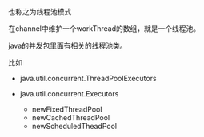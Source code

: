 也称之为线程池模式

在channel中维护一个workThread的数组，就是一个线程池。

java的并发包里面有相关的线程池类。

比如 


- java.util.concurrent.ThreadPoolExecutors
- java.util.concurrent.Executors

    - newFixedThreadPool
    - newCachedThreadPool
    - newScheduledTheadPool
    
